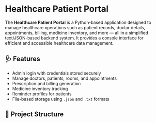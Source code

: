 # Healthcare Patient Portal

The **Healthcare Patient Portal** is a Python-based application designed to manage healthcare operations such as patient records, doctor details, appointments, billing, medicine inventory, and more — all in a simplified text/JSON-based backend system. It provides a console interface for efficient and accessible healthcare data management.

## 🩺 Features

- Admin login with credentials stored securely
- Manage doctors, patients, rooms, and appointments
- Prescription and billing generation
- Medicine inventory tracking
- Reminder profiles for patients
- File-based storage using `.json` and `.txt` formats

## 📁 Project Structure

